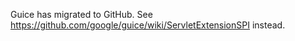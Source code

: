 Guice has migrated to GitHub.  See https://github.com/google/guice/wiki/ServletExtensionSPI instead.